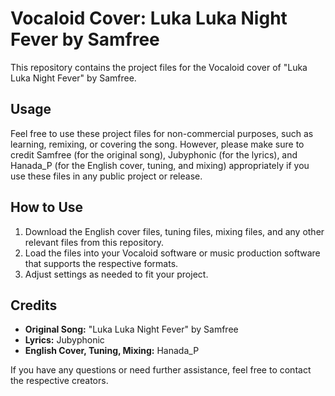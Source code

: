 # Vocaloid Cover: Luka Luka Night Fever by Samfree

This repository contains the project files for the Vocaloid cover of "Luka Luka Night Fever" by Samfree.

## Usage

Feel free to use these project files for non-commercial purposes, such as learning, remixing, or covering the song. However, please make sure to credit Samfree (for the original song), Jubyphonic (for the lyrics), and Hanada_P (for the English cover, tuning, and mixing) appropriately if you use these files in any public project or release.

## How to Use

1. Download the English cover files, tuning files, mixing files, and any other relevant files from this repository.
2. Load the files into your Vocaloid software or music production software that supports the respective formats.
3. Adjust settings as needed to fit your project.

## Credits

- **Original Song:** "Luka Luka Night Fever" by Samfree
- **Lyrics:** Jubyphonic
- **English Cover, Tuning, Mixing:** Hanada_P

If you have any questions or need further assistance, feel free to contact the respective creators.

